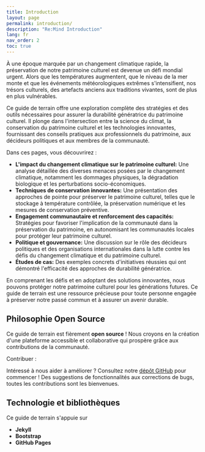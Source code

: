 ```yaml
---
title: Introduction
layout: page
permalink: introduction/
description: "Re:Mind Introduction"
lang: fr
nav_order: 2
toc: true
---
```


À une époque marquée par un changement climatique rapide, la préservation de notre patrimoine culturel est devenue un défi mondial urgent. Alors que les températures augmentent, que le niveau de la mer monte et que les événements météorologiques extrêmes s'intensifient, nos trésors culturels, des artefacts anciens aux traditions vivantes, sont de plus en plus vulnérables.

Ce guide de terrain offre une exploration complète des stratégies et des outils nécessaires pour assurer la durabilité génératrice du patrimoine culturel. Il plonge dans l'intersection entre la science du climat, la conservation du patrimoine culturel et les technologies innovantes, fournissant des conseils pratiques aux professionnels du patrimoine, aux décideurs politiques et aux membres de la communauté.

Dans ces pages, vous découvrirez :

* **L'impact du changement climatique sur le patrimoine culturel:** Une analyse détaillée des diverses menaces posées par le changement climatique, notamment les dommages physiques, la dégradation biologique et les perturbations socio-économiques.
* **Techniques de conservation innovantes:** Une présentation des approches de pointe pour préserver le patrimoine culturel, telles que le stockage à température contrôlée, la préservation numérique et les mesures de conservation préventive.
* **Engagement communautaire et renforcement des capacités:** Stratégies pour favoriser l'implication de la communauté dans la préservation du patrimoine, en autonomisant les communautés locales pour protéger leur patrimoine culturel.
* **Politique et gouvernance:** Une discussion sur le rôle des décideurs politiques et des organisations internationales dans la lutte contre les défis du changement climatique et du patrimoine culturel.
* **Études de cas:** Des exemples concrets d'initiatives réussies qui ont démontré l'efficacité des approches de durabilité génératrice.

En comprenant les défis et en adoptant des solutions innovantes, nous pouvons protéger notre patrimoine culturel pour les générations futures. Ce guide de terrain est une ressource précieuse pour toute personne engagée à préserver notre passé commun et à assurer un avenir durable.

## Philosophie Open Source

Ce guide de terrain est fièrement **open source** ! Nous croyons en la création d'une plateforme accessible et collaborative qui prospère grâce aux contributions de la communauté.

<div class="box alert alert-light" role="alert">
    <p class="fw-bold">Contribuer :</p>
    <p>
        Intéressé à nous aider à améliorer ? Consultez notre <a class="link-body-emphasis link-offset-2" target="_blank" href="{{site.github}}">dépôt GitHub</a> pour commencer ! Des suggestions de fonctionnalités aux corrections de bugs, toutes les contributions sont les bienvenues.
    </p>
</div>

## Technologie et bibliothèques

Ce guide de terrain s'appuie sur

* **Jekyll**
* **Bootstrap**
* **GitHub Pages**